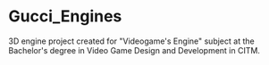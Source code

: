 # Gucci_Engines
3D engine project created for "Videogame's Engine" subject at the Bachelor's degree in Video Game Design and Development in CITM.
